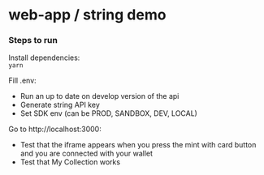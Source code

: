 # web-app / string demo

### Steps to run

Install dependencies:  
`yarn`

Fill .env:
- Run an up to date on develop version of the api
- Generate string API key
- Set SDK env (can be PROD, SANDBOX, DEV, LOCAL)

Go to http://localhost:3000:

- Test that the iframe appears when you press the mint with card button and you are connected with your wallet 
- Test that My Collection works
